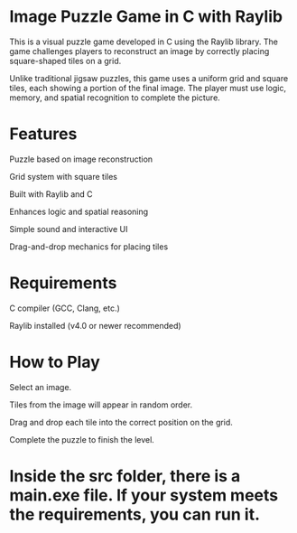 # Image Puzzle Game in C with Raylib

This is a visual puzzle game developed in C using the Raylib library. The game challenges players to reconstruct an image by correctly placing square-shaped tiles on a grid.

Unlike traditional jigsaw puzzles, this game uses a uniform grid and square tiles, each showing a portion of the final image. The player must use logic, memory, and spatial recognition to complete the picture.

# Features

Puzzle based on image reconstruction

Grid system with square tiles

Built with Raylib and C

Enhances logic and spatial reasoning

Simple sound and interactive UI

Drag-and-drop mechanics for placing tiles

# Requirements

C compiler (GCC, Clang, etc.)

Raylib installed (v4.0 or newer recommended)

# How to Play

Select an image.

Tiles from the image will appear in random order.

Drag and drop each tile into the correct position on the grid.

Complete the puzzle to finish the level.

# Inside the src folder, there is a main.exe file. If your system meets the requirements, you can run it.
